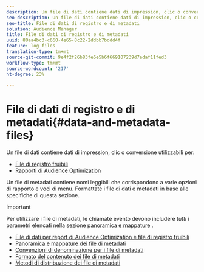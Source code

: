 ```yaml
---
description: Un file di dati contiene dati di impression, clic o conversione che puoi utilizzare nei rapporti di ottimizzazione dell'audience e per i file di registro fruibili. Un file di metadati contiene nomi leggibili che corrispondono a varie opzioni di rapporto e voci di menu. Formattate i file di dati e metadati in base alle specifiche di questa sezione.
seo-description: Un file di dati contiene dati di impression, clic o conversione che puoi utilizzare nei rapporti di ottimizzazione dell'audience e per i file di registro fruibili. Un file di metadati contiene nomi leggibili che corrispondono a varie opzioni di rapporto e voci di menu. Formattate i file di dati e metadati in base alle specifiche di questa sezione.
seo-title: File di dati di registro e di metadati
solution: Audience Manager
title: File di dati di registro e di metadati
uuid: 80aa4bc3-c660-4e65-8c22-2ddbb7bddd4f
feature: log files
translation-type: tm+mt
source-git-commit: 9e4f2f26b83fe6e5b6f669107239d7edaf11fed3
workflow-type: tm+mt
source-wordcount: '217'
ht-degree: 23%

---
```



# File di dati di registro e di metadati{#data-and-metadata-files}

Un file di dati contiene dati di impression, clic o conversione utilizzabili per:

* [File di registro fruibili](/help/using/integration/media-data-integration/actionable-log-files.md)
* [Rapporti di Audience Optimization](/help/using/reporting/audience-optimization-reports/audience-optimization-reports.md)

Un file di metadati contiene nomi leggibili che corrispondono a varie opzioni di rapporto e voci di menu. Formattate i file di dati e metadati in base alle specifiche di questa sezione.

>[!IMPORTANT]
>
>Per utilizzare i file di metadati, le chiamate evento devono includere *tutti* i parametri elencati nella sezione [panoramica e mappature](../../../reporting/audience-optimization-reports/metadata-files-intro/metadata-file-overview.md) .

* [File di dati per report di Audience Optimization e file di registro fruibili](/help/using/reporting/audience-optimization-reports/metadata-files-intro/datafiles-intro.md)
* [Panoramica e mappature dei file di metadati](/help/using/reporting/audience-optimization-reports/metadata-files-intro/metadata-file-overview.md)
* [Convenzioni di denominazione per i file di metadati](/help/using/reporting/audience-optimization-reports/metadata-files-intro/metadata-file-names.md)
* [Formato del contenuto dei file di metadati](/help/using/reporting/audience-optimization-reports/metadata-files-intro/metadata-file-contents.md)
* [Metodi di distribuzione dei file di metadati](/help/using/reporting/audience-optimization-reports/metadata-files-intro/metadata-delivery-methods.md)